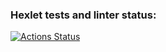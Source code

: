 ### Hexlet tests and linter status:
[![Actions Status](https://github.com/rustam-1108d/frontend-project-44/workflows/hexlet-check/badge.svg)](https://github.com/rustam-1108d/frontend-project-44/actions)